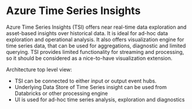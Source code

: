 
# Azure Time Series Insights

Azure Time Series Insights (TSI) offers near real-time data exploration and asset-based insights over historical data.
It is ideal for ad-hoc data exploration and operational analysis.
It also offers visualization engine for time series data, that can be used for aggregations, diagnostic and limited querying.
TSI provides limited functionality for streaming and processing, so it should be considered as a nice-to-have visualization extension.

Architecture top level view:

* TSI can be connected to either input or output event hubs.
* Underlying Data Store of Time Series insight can be used from Databricks or other processing engine
* UI is used for ad-hoc time series analysis, exploration and diagnostics
